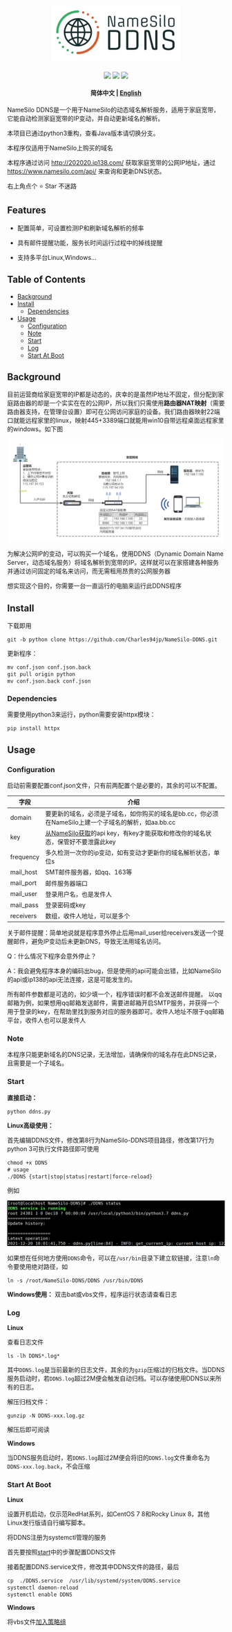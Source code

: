 <h1 align="center">
  <a href="#">
  <img src="logo.svg" width="300px">
  </a>
  <br>
</h1>

<p align="center">
<a href="https://github.com/Charles94jp/NameSilo-DDNS/tree/python"><img src="https://img.shields.io/badge/NameSilo-DDNS-brightgreen"></a>  
<a target="_blank" href="https://opensource.org/licenses/MIT"><img src="https://img.shields.io/badge/license-MIT-_red.svg"></a>  
<a href="#python3"><img src="https://img.shields.io/badge/python-v3.8-blue"></a>
</p>

<h4 align="center">简体中文 | <a href="https://github.com/Charles94jp/NameSilo-DDNS#----">English</a></h3>


NameSilo DDNS是一个用于NameSilo的动态域名解析服务，适用于家庭宽带，它能自动检测家庭宽带的IP变动，并自动更新域名的解析。

本项目已通过python3重构，查看Java版本请切换分支。

本程序仅适用于NameSilo上购买的域名

本程序通过访问 http://202020.ip138.com/ 获取家庭宽带的公网IP地址，通过 https://www.namesilo.com/api/ 来查询和更新DNS状态。

右上角点个 ⭐ Star 不迷路

## Features

- 配置简单，可设置检测IP和刷新域名解析的频率

- 具有邮件提醒功能，服务长时间运行过程中的掉线提醒

- 支持多平台Linux,Windows...

## Table of Contents

- [Background](#background)
- [Install](#install)
    - [Dependencies](#dependencies)
- [Usage](#usage)
    - [Configuration](#configuration)
    - [Note](#note)
    - [Start](#start)
    - [Log](#log)
    - [Start At Boot](#start-at-boot)

## Background

目前运营商给家庭宽带的IP都是动态的，庆幸的是虽然IP地址不固定，但分配到家庭路由器的却是一个实实在在的公网IP，所以我们只需使用**路由器NAT映射**（需要路由器支持，在管理台设置）即可在公网访问家庭的设备。我们路由器映射22端口就能远程家里的linux，映射445+3389端口就能用win10自带远程桌面远程家里的windows。如下图

![网络拓扑图](https://raw.githubusercontent.com/Charles94jp/NameSilo-DDNS/java/Network-topology.png)

为解决公网IP的变动，可以购买一个域名，使用DDNS（Dynamic Domain Name Server，动态域名服务）将域名解析到宽带的IP。这样就可以在家搭建各种服务并通过访问固定的域名来访问，而无需租用昂贵的公网服务器

想实现这个目的，你需要一台一直运行的电脑来运行此DDNS程序



## Install

下载即用

```
git -b python clone https://github.com/Charles94jp/NameSilo-DDNS.git
```

更新程序：

```
mv conf.json conf.json.back
git pull origin python
mv conf.json.back conf.json
```

### Dependencies


需要使用python3来运行，python需要安装httpx模块：

```
pip install httpx
```

## Usage

### Configuration

启动前需要配置conf.json文件，只有前两配置个是必要的，其余的可以不配置。

|字段|介绍|
|--|--|
|domain|要更新的域名，必须是子域名，如你购买的域名是bb.cc，你必须在NameSilo上建一个子域名的解析，如aa.bb.cc| 
|key|<a target="_blank" href="https://guozh.net/obtain-namesilo-api-key/">从NameSilo获取</a>的api key，有key才能获取和修改你的域名状态，保管好不要泄露此key| 
|frequency|多久检测一次你的ip变动，如有变动才更新你的域名解析状态，单位s| 
|mail_host|SMT邮件服务器，如qq、163等| 
|mail_port|邮件服务器端口| 
|mail_user|登录用户名，也是发件人| 
|mail_pass|登录密码或key| 
|receivers|数组，收件人地址，可以是多个| 

关于邮件提醒：简单地说就是程序意外停止后用mail_user给receivers发送一个提醒邮件，避免IP变动后未更新DNS，导致无法用域名访问。

Q：什么情况下程序会意外停止？

A：我会避免程序本身的编码出bug，但是使用的api可能会出错，比如NameSilo的api或ip138的api无法连接，这是可能发生的。

所有邮件参数都是可选的，如少填一个，程序错误时都不会发送邮件提醒。 以qq邮箱为例，如果想用qq邮箱发送邮件，需要进邮箱开启SMTP服务，并获得一个用于登录的key，在帮助里找到服务对应的服务器即可。收件人地址不限于qq邮箱平台，收件人也可以是发件人

### Note


本程序只能更新域名的DNS记录，无法增加，请确保你的域名存在此DNS记录，且需要是一个子域名。

### Start


**直接启动：**

```
python ddns.py
```

**Linux高级使用：**

首先编辑DDNS文件，修改第8行为NameSilo-DDNS项目路径，修改第17行为python 3可执行文件路径即可使用

```
chmod +x DDNS
# usage
./DDNS {start|stop|status|restart|force-reload}
```

例如

![](example.png)

如果想在任何地方使用`DDNS`命令，可以在`/usr/bin`目录下建立软链接，注意`ln`命令要使用绝对路径，如

```
ln -s /root/NameSilo-DDNS/DDNS /usr/bin/DDNS
```

**Windows使用：** 双击bat或vbs文件，程序运行状态请查看日志

### Log

<b>Linux</b>

查看日志文件

```
ls -lh DDNS*.log*
```

其中`DDNS.log`是当前最新的日志文件，其余的为`gzip`压缩过的归档文件。当DDNS服务启动时，若`DDNS.log`超过2M便会触发自动归档。可以存储使用DDNS以来所有的日志。

解压归档文件：

```
gunzip -N DDNS-xxx.log.gz
```

解压后即可阅读

<b>Windows</b>

当DDNS服务启动时，若`DDNS.log`超过2M便会将旧的`DDNS.log`文件重命名为`DDNS-xxx.log.back`，不会压缩

### Start At Boot

<b>Linux</b>

设置开机启动，仅示范RedHat系列，如CentOS 7 8和Rocky Linux 8，其他Linux发行版请自行编写脚本。

将DDNS注册为systemctl管理的服务

首先要按照[start](#start)中的步骤配置DDNS文件

接着配置DDNS.service文件，修改其中DDNS文件的路径，最后

```
cp  ./DDNS.service  /usr/lib/systemd/system/DDNS.service
systemctl daemon-reload
systemctl enable DDNS
```

<b>Windows</b>

将vbs文件[加入策略组](https://blog.csdn.net/yunmuq/article/details/110199091)
